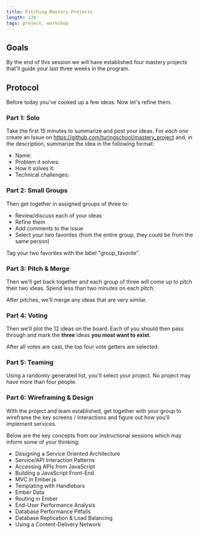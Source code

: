 ```yaml
---
title: Pitching Mastery Projects
length: 120
tags: project, workshop
---
```


## Goals

By the end of this session we will have established four mastery projects that'll
guide your last three weeks in the program.

## Protocol

Before today you've cooked up a few ideas. Now let's refine them.

### Part 1: Solo

Take the first 15 minutes to summarize and post your ideas. For *each one* create
an Issue on https://github.com/turingschool/mastery_project and, in the description,
summarize the idea in the following format:

* Name:
* Problem it solves:
* How it solves it:
* Technical challenges:

### Part 2: Small Groups

Then get together in assigned groups of three to:

* Review/discuss each of your ideas
* Refine them
* Add comments to the issue
* Select your two favorites (from the entire group, they could be from the same person)

Tag your two favorites with the label "group_favorite".

### Part 3: Pitch & Merge

Then we'll get back together and each group of three will come up to pitch their
two ideas. Spend less than two minutes on each pitch.

After pitches, we'll merge any ideas that are very similar.

### Part 4: Voting

Then we'll plot the 12 ideas on the board. Each of you should then pass through
and mark the **three** ideas **you most want to exist**.

After all votes are cast, the top four vote getters are selected.

### Part 5: Teaming

Using a randomly generated list, you'll select your project. No project may
have more than four people.

### Part 6: Wireframing & Design

With the project and team established, get together with your group to wireframe
the key screens / interactions and figure out how you'll implement services.

Below are the key concepts from our instructional sessions which may inform some
of your thinking:

* Designing a Service Oriented Architecture
* Service/API Interaction Patterns
* Accessing APIs from JavaScript
* Building a JavaScript Front-End
* MVC in Ember.js
* Templating with Handlebars
* Ember Data
* Routing in Ember
* End-User Performance Analysis
* Database Performance Pitfalls
* Database Replication & Load Balancing
* Using a Content-Delivery Network
